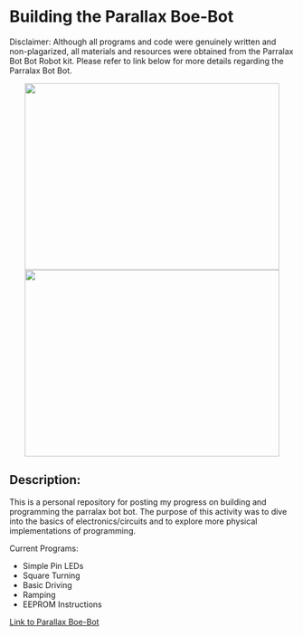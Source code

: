 # Building the Parallax Boe-Bot 
<p>
  Disclaimer: Although all programs and code were genuinely written and non-plagarized, all materials and resources were obtained from the Parralax Bot Bot Robot kit.
  Please refer to link below for more details regarding the Parralax Bot Bot.
</p>

<p align="center">
  <img src='IMG_7211.png' width='450' height=330'><img src='IMG_7212.png' width='450' height='330'>
</p>

<h2>
  Description:
</h2>

<p>
  This is a personal repository for posting my progress on building and programming the parralax bot bot. The purpose of this activity was to dive into the basics of electronics/circuits and to explore more       physical implementations of programming.

  Current Programs:
  <ul>
    <li>Simple Pin LEDs</li>
    <li>Square Turning</li>
    <li>Basic Driving</li>
    <li>Ramping</li>
    <li>EEPROM Instructions</li>
  </ul>
</p>
  
<a href="https://www.parallax.com/boe-bot-robot/" target="_blank" rel="noopener noreferrer">Link to Parallax Boe-Bot</a>
